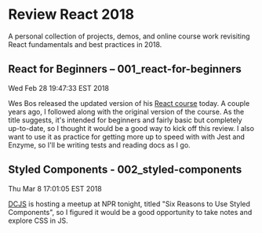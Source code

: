 # Review React 2018

A personal collection of projects, demos, and online course work revisiting React fundamentals and best practices in 2018.

## React for Beginners – 001_react-for-beginners

Wed Feb 28 19:47:33 EST 2018

Wes Bos released the updated version of his [React course](https://reactforbeginners.com/) today. A couple years ago, I followed along with the original version of the course. As the title suggests, it's intended for beginners and fairly basic but completely up-to-date, so I thought it would be a good way to kick off this review. I also want to use it as practice for getting more up to speed with with Jest and Enzyme, so I'll be writing tests and reading docs as I go.

## Styled Components - 002_styled-components

Thu Mar 8 17:01:05 EST 2018

[DCJS](https://www.meetup.com/DC-JavaScript/) is hosting a meetup at NPR tonight, titled "Six Reasons to Use Styled Components", so I figured it would be a good opportunity to take notes and explore CSS in JS.

